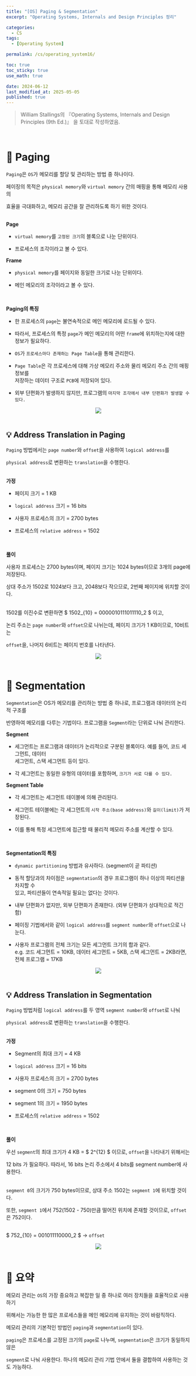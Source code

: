```yaml
---
title: "[OS] Paging & Segmentation"
excerpt: "Operating Systems, Internals and Design Principles 정리"

categories:
  - CS
tags:
  - [Operating System]

permalink: /cs/operating_system16/

toc: true
toc_sticky: true
use_math: true

date: 2024-06-12
last_modified_at: 2025-05-05
published: true
---
```


> William Stallings의 『Operating Systems, Internals and Design Principles (9th Ed.)』 을 토대로 작성하였음. <br>

<br>

# 👑 Paging

`Paging`은 `OS`가 메모리를 할당 및 관리하는 방법 중 하나이다. <br>

페이징의 목적은 `physical memory`와 `virtual memory` 간의 매핑을 통해 메모리 사용의 <br>

효율을 극대화하고, 메모리 공간을 잘 관리하도록 하기 위한 것이다. <br><br>

**Page**

- `virtual memory`를 `고정된 크기`의 블록으로 나눈 단위이다.

- 프로세스의 조각이라고 볼 수 있다.

**Frame**

- `physical memory`를 페이지와 동일한 크기로 나눈 단위이다.

- 메인 메모리의 조각이라고 볼 수 있다.

<br>

**Paging의 특징**

- 한 프로세스의 `page`는 불연속적으로 메인 메모리에 로드될 수 있다.

- 따라서, 프로세스의 특정 `page`가 메인 메모리의 어떤 `frame`에 위치하는지에 대한 정보가 필요하다.

- `OS`가 `프로세스마다 존재하는 Page Table`을 통해 관리한다.

- `Page Table`은 각 프로세스에 대해 가상 메모리 주소와 물리 메모리 주소 간의 매핑 정보를 <br>
  저장하는 데이터 구조로 `PCB`에 저장되어 있다.

- 외부 단편화가 발생하지 않지만, 프로그램의 `마지막 조각에서 내부 단편화가 발생할 수 있다.`

<center><img src="https://github.com/jinwoojwa/jinwoo.github.io/assets/112393728/52b5a0ce-34fe-473c-abf8-a02594f9d788"></center>

<br>

## 💡 Address Translation in Paging

`Paging` 방법에서는 `page number`와 `offset`을 사용하여 `logical address`를 <br>

`physical address`로 변환하는 `translation`을 수행한다. <br><br>

**가정**

- 페이지 크기 = 1 KB

- `logical address` 크기 = 16 bits

- 사용자 프로세스의 크기 = 2700 bytes

- 프로세스의 `relative address` = 1502

<br>

**풀이**

사용자 프로세스는 2700 bytes이며, 페이지 크기는 1024 bytes이므로 3개의 page에 저장된다. <br>

상대 주소가 1502로 1024보다 크고, 2048보다 작으므로, 2번째 페이지에 위치할 것이다. <br><br>

1502를 이진수로 변환하면 $ 1502_{10} = 0000010111011110_2 $ 이고, <br>

논리 주소는 `page number`와 `offset`으로 나뉘는데, 페이지 크기가 1 KB이므로, 10비트는 <br>

`offset`을, 나머지 6비트는 페이지 번호를 나타낸다.

<center><img src="https://github.com/jinwoojwa/jinwoo.github.io/assets/112393728/ecf2d7bc-1b01-4ef0-9ef0-43bf55495b5d"></center>

<br>

# 👑 Segmentation

`Segmentation`은 OS가 메모리를 관리하는 방법 중 하나로, 프로그램과 데이터의 논리적 구조를 <br>

반영하여 메모리를 다루는 기법이다. 프로그램을 `Segment`라는 단위로 나눠 관리한다. <br>

**Segment**

- 세그먼트는 프로그램과 데이터가 논리적으로 구분된 블록이다. 예를 들어, 코드 세그먼트, 데이터 <br>
  세그먼트, 스택 세그먼트 등이 있다.
  
- 각 세그먼트는 동일한 유형의 데이터를 포함하며, `크기가 서로 다를 수 있다.`

**Segment Table**

- 각 세그먼트는 세그먼트 테이블에 의해 관리된다.

- 세그먼트 테이블에는 각 세그먼트의 `시작 주소(base address)`와 `길이(limit)`가 저장된다.

- 이를 통해 특정 세그먼트에 접근할 때 물리적 메모리 주소를 계산할 수 있다.

<br>

**Segmentation의 특징**

- `dynamic partitioning` 방법과 유사하다. (segment이 곧 파티션)

- 동적 할당과의 차이점은 `segmentation`의 경우 프로그램이 하나 이상의 파티션을 차지할 수 <br>
  있고, 파티션들이 연속적일 필요는 없다는 것이다.

- 내부 단편화가 없지만, 외부 단편화가 존재한다. (외부 단편화가 상대적으로 적긴 함)

- 페이징 기법에서와 같이 `logical address`를 `segment number`와 `offset`으로 나눈다.

- 사용자 프로그램의 전체 크기는 모든 세그먼트 크기의 합과 같다. <br>
  e.g. 코드 세그먼트 = 10KB, 데이터 세그먼트 = 5KB, 스택 세그먼트 = 2KB라면, <br>
  전체 프로그램 = 17KB

<center><img src="https://github.com/jinwoojwa/jinwoo.github.io/assets/112393728/d7a9efd9-4c66-45ac-821c-386ce2f34b37"></center>

<br>

## 💡 Address Translation in Segmentation

`Paging` 방법처럼 `logical address`를 두 영역 `segment number`와 `offset`로 나눠 <br>

`physical address`로 변환하는 `translation`을 수행한다. <br><br>

**가정**

- Segment의 최대 크기 = 4 KB

- `logical address` 크기 = 16 bits

- 사용자 프로세스의 크기 = 2700 bytes

- segment 0의 크기 = 750 bytes

- segment 1의 크기 = 1950 bytes

- 프로세스의 `relative address` = 1502

<br>

**풀이**

우선 `segment`의 최대 크기가 4 KB = $ 2^{12} $ 이므로, `offset`을 나타내기 위해서는 <br>

12 bits 가 필요하다. 따라서, 16 bits 논리 주소에서 4 bits를 segment number에 사용한다. <br><br>

`segment 0`의 크기가 750 bytes이므로, 상대 주소 1502는 `segment 1`에 위치할 것이다. <br>

또한, `segment 1`에서 752(1502 - 750)만큼 떨어진 위치에 존재할 것이므로, `offset`은 752이다. <br><br>

$ 752_{10} = 001011110000_2 $ -> `offset`

<center><img src="https://github.com/jinwoojwa/jinwoo.github.io/assets/112393728/1ce4b399-e31a-4852-aa06-cb59bc3e65bd"></center>

<br>

# 👑 요약

메모리 관리는 `OS`의 가장 중요하고 복잡한 일 중 하나로 여러 장치들을 효율적으로 사용하기 <br>

위해서는 가능한 한 많은 프로세스들을 메인 메모리에 유지하는 것이 바람직하다. <br>

메모리 관리의 기본적인 방법인 `paging`과 `segmentation`이 있다. <br>

`paging`은 프로세스를 고정된 크기의 `page`로 나누며, `segmentation`은 크기가 동일하지 않은 <br>

`segment`로 나눠 사용한다. 하나의 메모리 관리 기법 안에서 둘을 결합하여 사용하는 것도 가능하다.